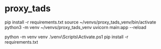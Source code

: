 # proxy_tads



pip install -r requirements.txt
source ~/venvs/proxy_tads_venv/bin/activate
python3 -m venv ~/venvs/proxy_tads_venv
uvicorn main:app --reload


python -m venv venv
.\venv\Scripts\Activate.ps1
pip install -r requirements.txt